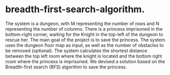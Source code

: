 # breadth-first-search-algorithm.
The system is a dungeon, with M representing the number of rows and N representing the number of columns. There is a princess imprisoned in the bottom-right corner, waiting for the Knight in the top-left of the dungeon to rescue her. The main goal of the project is to save the princess. The system uses the dungeon floor map as input, as well as the number of obstacles to be removed (optional). The system calculates the shortest distance between the top left room where the knight is located and the bottom right room where the princess is imprisoned. We devised a solution based on the Breadth-first search (BFS) algorithm to save the princess.
